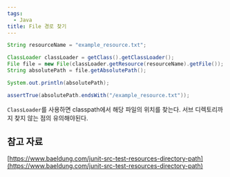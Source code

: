 ```yaml
---
tags:
  - Java
title: File 경로 찾기
---
```


```java
String resourceName = "example_resource.txt";

ClassLoader classLoader = getClass().getClassLoader();
File file = new File(classLoader.getResource(resourceName).getFile());
String absolutePath = file.getAbsolutePath();

System.out.println(absolutePath);

assertTrue(absolutePath.endsWith("/example_resource.txt"));
```

`ClassLoader`를 사용하면 classpath에서 해당 파일의 위치를 찾는다. 서브 디렉토리까지 찾지 않는 점의 유의해야된다.

## 참고 자료

[https://www.baeldung.com/junit-src-test-resources-directory-path](https://www.baeldung.com/junit-src-test-resources-directory-path)
